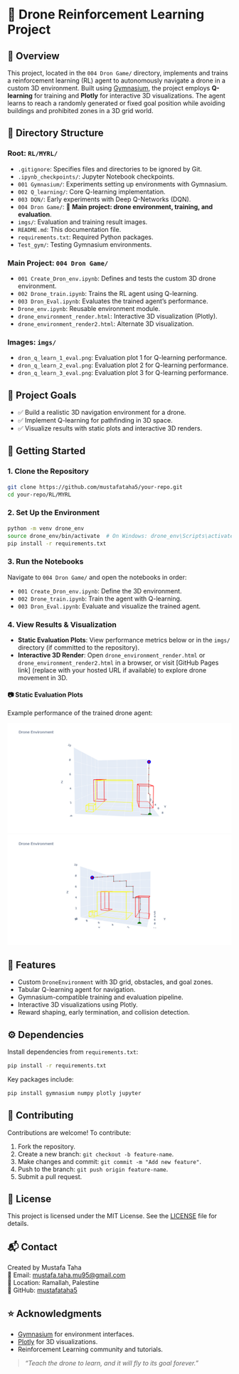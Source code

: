 # 🚁 Drone Reinforcement Learning Project

## 📌 Overview
This project, located in the `004 Dron Game/` directory, implements and trains a reinforcement learning (RL) agent to autonomously navigate a drone in a custom 3D environment. Built using [Gymnasium](https://gymnasium.farama.org/), the project employs **Q-learning** for training and **Plotly** for interactive 3D visualizations. The agent learns to reach a randomly generated or fixed goal position while avoiding buildings and prohibited zones in a 3D grid world.

## 📁 Directory Structure
### Root: `RL/MYRL/`
- `.gitignore`: Specifies files and directories to be ignored by Git.
- `.ipynb_checkpoints/`: Jupyter Notebook checkpoints.
- `001 Gymnasium/`: Experiments setting up environments with Gymnasium.
- `002 Q_learning/`: Core Q-learning implementation.
- `003 DQN/`: Early experiments with Deep Q-Networks (DQN).
- `004 Dron Game/`: 🚁 **Main project: drone environment, training, and evaluation**.
- `imgs/`: Evaluation and training result images.
- `README.md`: This documentation file.
- `requirements.txt`: Required Python packages.
- `Test_gym/`: Testing Gymnasium environments.

### Main Project: `004 Dron Game/`
- `001 Create_Dron_env.ipynb`: Defines and tests the custom 3D drone environment.
- `002 Drone_train.ipynb`: Trains the RL agent using Q-learning.
- `003 Dron_Eval.ipynb`: Evaluates the trained agent’s performance.
- `Drone_env.ipynb`: Reusable environment module.
- `drone_environment_render.html`: Interactive 3D visualization (Plotly).
- `drone_environment_render2.html`: Alternate 3D visualization.

### Images: `imgs/`
- `dron_q_learn_1_eval.png`: Evaluation plot 1 for Q-learning performance.
- `dron_q_learn_2_eval.png`: Evaluation plot 2 for Q-learning performance.
- `dron_q_learn_3_eval.png`: Evaluation plot 3 for Q-learning performance.

## 🎯 Project Goals
- ✅ Build a realistic 3D navigation environment for a drone.
- ✅ Implement Q-learning for pathfinding in 3D space.
- ✅ Visualize results with static plots and interactive 3D renders.

## 🚀 Getting Started
### 1. Clone the Repository
```bash
git clone https://github.com/mustafataha5/your-repo.git
cd your-repo/RL/MYRL
```

### 2. Set Up the Environment
```bash
python -m venv drone_env
source drone_env/bin/activate  # On Windows: drone_env\Scripts\activate
pip install -r requirements.txt
```

### 3. Run the Notebooks
Navigate to `004 Dron Game/` and open the notebooks in order:
- `001 Create_Dron_env.ipynb`: Define the 3D environment.
- `002 Drone_train.ipynb`: Train the agent with Q-learning.
- `003 Dron_Eval.ipynb`: Evaluate and visualize the trained agent.

### 4. View Results & Visualization
- **Static Evaluation Plots**: View performance metrics below or in the `imgs/` directory (if committed to the repository).
- **Interactive 3D Render**: Open `drone_environment_render.html` or `drone_environment_render2.html` in a browser, or visit [GitHub Pages link] (replace with your hosted URL if available) to explore drone movement in 3D.

#### 📷 Static Evaluation Plots
Example performance of the trained drone agent:

<!-- ![Q-learning Evaluation 1](https://drive.google.com/uc?export=view&id=1MY6cdPo4I4bCnEj1i_LuU7xPAiTXG4HF) -->
![Q-learning Evaluation 2](imgs/dron_q_learn_2_eval.png)
![Q-learning Evaluation 3](imgs/dron_q_learn_3_eval.png)

<!-- *Note*: For `dron_q_learn_2_eval.png` and `dron_q_learn_3_eval.png`, ensure they are committed to the `imgs/` directory or replace with external URLs (e.g., Google Drive links). -->

## 🧪 Features
- Custom `DroneEnvironment` with 3D grid, obstacles, and goal zones.
- Tabular Q-learning agent for navigation.
- Gymnasium-compatible training and evaluation pipeline.
- Interactive 3D visualizations using Plotly.
- Reward shaping, early termination, and collision detection.

## ⚙️ Dependencies
Install dependencies from `requirements.txt`:
```bash
pip install -r requirements.txt
```
Key packages include:
```bash
pip install gymnasium numpy plotly jupyter
```

## 🧩 Contributing
Contributions are welcome! To contribute:
1. Fork the repository.
2. Create a new branch: `git checkout -b feature-name`.
3. Make changes and commit: `git commit -m "Add new feature"`.
4. Push to the branch: `git push origin feature-name`.
5. Submit a pull request.

## 📜 License
This project is licensed under the MIT License. See the [LICENSE](LICENSE) file for details.

## 📬 Contact
Created by Mustafa Taha  
📧 Email: mustafa.taha.mu95@gmail.com  
📍 Location: Ramallah, Palestine  
💼 GitHub: [mustafataha5](https://github.com/mustafataha5)

## ⭐ Acknowledgments
- [Gymnasium](https://gymnasium.farama.org/) for environment interfaces.
- [Plotly](https://plotly.com/) for 3D visualizations.
- Reinforcement Learning community and tutorials.

> *“Teach the drone to learn, and it will fly to its goal forever.”*